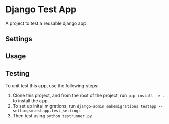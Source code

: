 # Django Test App #
A project to test a reusable django app

## Settings ##


## Usage ##


## Testing ##
To unit test this app, use the following steps:

  1. Clone this project, and from the root of the project, run `pip install -e .` to install the app.
  2. To set up inital migrations, run `django-admin makemigrations testapp --settings=testapp.test_settings`
  3. Then test using `python testrunner.py`
